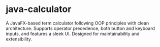 # java-calculator
A JavaFX-based term calculator following OOP principles with clean architecture. Supports operator precedence, both button and keyboard inputs, and features a sleek UI. Designed for maintainability and extensibility.
